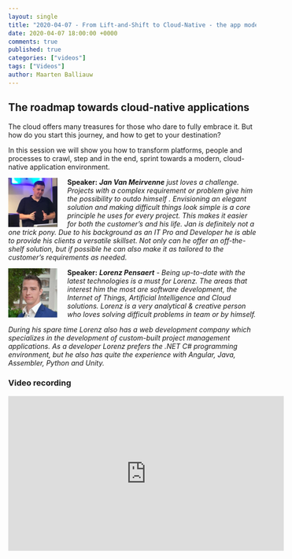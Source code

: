 ```yaml
---
layout: single
title: "2020-04-07 - From Lift-and-Shift to Cloud-Native - the app modernization process"
date: 2020-04-07 18:00:00 +0000
comments: true
published: true
categories: ["videos"]
tags: ["Videos"]
author: Maarten Balliauw
---
```


## The roadmap towards cloud-native applications

The cloud offers many treasures for those who dare to fully embrace it. But how do you start this journey, and how to get to your destination?

In this session we will show you how to transform platforms, people and processes to crawl, step and in the end, sprint towards a modern, cloud-native application environment.

<img src="/assets/media/speakers/jan-van-meirvenne.jpg" alt="Jan Van Meirvenne" align="left" height="100" width="100"  style="margin-right: 20px;">**Speaker:** ***Jan Van Meirvenne** just loves a challenge. Projects with a complex requirement or problem give him the possibility to outdo himself . Envisioning an elegant solution and making difficult things look simple is a core principle he uses for every project. This makes it easier for both the customer’s and his life. Jan is definitely not a one trick pony. Due to his background as an IT Pro and Developer he is able to provide his clients a versatile skillset. Not only can he offer an off-the-shelf solution, but if possible he can also make it as tailored to the customer’s requirements as needed.*

<img src="/assets/media/speakers/lorenz-pensaert.jpg" alt="Lorenz Pensaert" align="left" height="100" width="100"  style="margin-right: 20px;">**Speaker:** ***Lorenz Pensaert** - Being up-to-date with the latest technologies is a must for Lorenz. The areas that interest him the most are software development, the Internet of Things, Artificial Intelligence and Cloud solutions. Lorenz is a very analytical & creative person who loves solving difficult problems in team or by himself.*

*During his spare time Lorenz also has a web development company which specializes in the development of custom-built project management applications. As a developer Lorenz prefers the .NET C# programming environment, but he also has quite the experience with Angular, Java, Assembler, Python and Unity.* 

### Video recording

<iframe width="560" height="315" src="https://www.youtube-nocookie.com/embed/RzMPdlIDzfM" frameborder="0" allow="accelerometer; autoplay; encrypted-media; gyroscope; picture-in-picture" allowfullscreen></iframe>